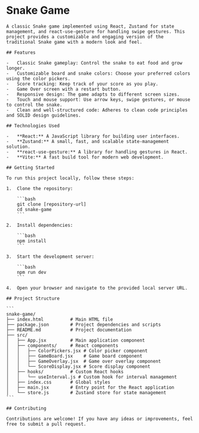 # Snake Game

    A classic Snake game implemented using React, Zustand for state management, and react-use-gesture for handling swipe gestures. This project provides a customizable and engaging version of the traditional Snake game with a modern look and feel.

    ## Features

    -   Classic Snake gameplay: Control the snake to eat food and grow longer.
    -   Customizable board and snake colors: Choose your preferred colors using the color pickers.
    -   Score tracking: Keep track of your score as you play.
    -   Game Over screen with a restart button.
    -   Responsive design: The game adapts to different screen sizes.
    -   Touch and mouse support: Use arrow keys, swipe gestures, or mouse to control the snake.
    -   Clean and well-structured code: Adheres to clean code principles and SOLID design guidelines.

    ## Technologies Used

    -   **React:** A JavaScript library for building user interfaces.
    -   **Zustand:** A small, fast, and scalable state-management solution.
    -   **react-use-gesture:** A library for handling gestures in React.
    -   **Vite:** A fast build tool for modern web development.

    ## Getting Started

    To run this project locally, follow these steps:

    1.  Clone the repository:

        ```bash
        git clone [repository-url]
        cd snake-game
        ```

    2.  Install dependencies:

        ```bash
        npm install
        ```

    3.  Start the development server:

        ```bash
        npm run dev
        ```

    4.  Open your browser and navigate to the provided local server URL.

    ## Project Structure

    ```
    snake-game/
    ├── index.html          # Main HTML file
    ├── package.json        # Project dependencies and scripts
    ├── README.md           # Project documentation
    ├── src/
    │   ├── App.jsx         # Main application component
    │   ├── components/     # React components
    │   │   ├── ColorPickers.jsx # Color picker component
    │   │   ├── GameBoard.jsx    # Game board component
    │   │   ├── GameOverlay.jsx  # Game over overlay component
    │   │   └── ScoreDisplay.jsx # Score display component
    │   ├── hooks/          # Custom React hooks
    │   │   └── useInterval.js # Custom hook for interval management
    │   ├── index.css       # Global styles
    │   ├── main.jsx        # Entry point for the React application
    │   └── store.js        # Zustand store for state management
    ```

    ## Contributing

    Contributions are welcome! If you have any ideas or improvements, feel free to submit a pull request.
